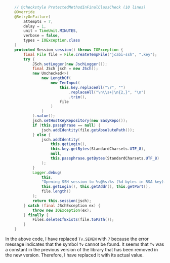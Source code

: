 ```java
    // @checkstyle ProtectedMethodInFinalClassCheck (10 lines)
    @Override
    @RetryOnFailure(
        attempts = 7,
        delay = 1,
        unit = TimeUnit.MINUTES,
        verbose = false,
        types = IOException.class
    )
    protected Session session() throws IOException {
        final File file = File.createTempFile("jcabi-ssh", ".key");
        try {
            JSch.setLogger(new JschLogger());
            final JSch jsch = new JSch();
            new Unchecked<>(
                new LengthOf(
                    new TeeInput(
                        this.key.replaceAll("\r", "")
                            .replaceAll("\n\\s+|\n{2,}", "\n")
                            .trim(),
                        file
                    )
                )
            ).value();
            jsch.setHostKeyRepository(new EasyRepo());
            if (this.passphrase == null) {
                jsch.addIdentity(file.getAbsolutePath());
            } else {
                jsch.addIdentity(
                    this.getLogin(),
                    this.key.getBytes(StandardCharsets.UTF_8),
                    null,
                    this.passphrase.getBytes(StandardCharsets.UTF_8)
                );
            }
            Logger.debug(
                this,
                "Opening SSH session to %s@%s:%s (%d bytes in RSA key)...",
                this.getLogin(), this.getAddr(), this.getPort(),
                file.length()
            );
            return this.session(jsch);
        } catch (final JSchException ex) {
            throw new IOException(ex);
        } finally {
            Files.deleteIfExists(file.toPath());
        }
    }
```
In the above code, I have replaced `Tv.SEVEN` with `7` because the error message indicates that the symbol `Tv` cannot be found. It seems that `Tv` was a constant in the previous version of the library that has been removed in the new version. Therefore, I have replaced it with its actual value.